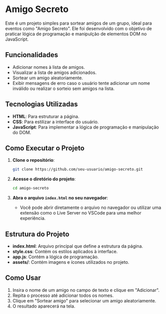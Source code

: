 # Amigo Secreto

Este é um projeto simples para sortear amigos de um grupo, ideal para eventos como "Amigo Secreto". Ele foi desenvolvido com o objetivo de praticar lógica de programação e manipulção de elementos DOM no JavaScript.

## Funcionalidades

- Adicionar nomes à lista de amigos.
- Visualizar a lista de amigos adicionados.
- Sortear um amigo aleatoriamente.
- Exibir mensagens de erro caso o usuário tente adicionar um nome inválido ou realizar o sorteio sem amigos na lista.

## Tecnologias Utilizadas

- **HTML**: Para estruturar a página.
- **CSS**: Para estilizar a interface do usuário.
- **JavaScript**: Para implementar a lógica de programação e manipulação do DOM.

## Como Executar o Projeto

1. **Clone o repositório**:

   ```bash
   git clone https://github.com/seu-usuario/amigo-secreto.git
   ```

2. **Acesse o diretório do projeto**:

   ```bash
   cd amigo-secreto
   ```

3. **Abra o arquivo ****`index.html`**** no seu navegador**:

   - Você pode abrir diretamente o arquivo no navegador ou utilizar uma extensão como o Live Server no VSCode para uma melhor experiência.

## Estrutura do Projeto

- **index.html**: Arquivo principal que define a estrutura da página.
- **style.css**: Contém os estilos aplicados à interface.
- **app.js**: Contém a lógica de programação.
- **assets/**: Contém imagens e ícones utilizados no projeto.

## Como Usar

1. Insira o nome de um amigo no campo de texto e clique em "Adicionar".
2. Repita o processo até adicionar todos os nomes.
3. Clique em "Sortear amigo" para selecionar um amigo aleatoriamente.
4. O resultado aparecerá na tela.
